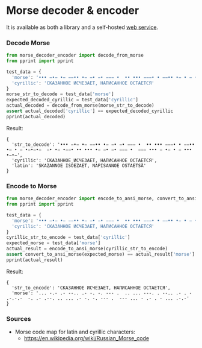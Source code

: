 # Morse decoder & encoder

It is available as both a library and a self-hosted [web service](https://github.com/kirisakow/api-py).

### Decode Morse
```py
from morse_decoder_encoder import decode_from_morse
from pprint import pprint

test_data = {
  'morse': '••• −•− •− −−•• •− −• −• −−− •  •• ••• −−−• • −−•• •− • − •−•−•−  −• •− •−−• •• ••• •− −• −• −−− •  −−− ••• − •− • − ••• •−•−',
  'cyrillic': 'СКАЗАННОЕ ИСЧЕЗАЕТ, НАПИСАННОЕ ОСТАЕТСЯ'
}
morse_str_to_decode = test_data['morse']
expected_decoded_cyrillic = test_data['cyrillic']
actual_decoded = decode_from_morse(morse_str_to_decode)
assert actual_decoded['cyrillic'] == expected_decoded_cyrillic
pprint(actual_decoded)
```
Result:
```
{
  'str_to_decode': '••• −•− •− −−•• •− −• −• −−− •  •• ••• −−−• • −−•• •− • − •−•−•−  −• •− •−−• •• ••• •− −• −• −−− •  −−− ••• − •− • − ••• •−•−',
  'cyrillic': 'СКАЗАННОЕ ИСЧЕЗАЕТ, НАПИСАННОЕ ОСТАЕТСЯ',
  'latin': 'SKAZANNOE ISÖEZAET, NAPISANNOE OSTAETSÄ'
}
```
### Encode to Morse
```py
from morse_decoder_encoder import encode_to_ansi_morse, convert_to_ansi_morse
from pprint import pprint

test_data = {
  'morse': '••• −•− •− −−•• •− −• −• −−− •  •• ••• −−−• • −−•• •− • − •−•−•−  −• •− •−−• •• ••• •− −• −• −−− •  −−− ••• − •− • − ••• •−•−',
  'cyrillic': 'СКАЗАННОЕ ИСЧЕЗАЕТ, НАПИСАННОЕ ОСТАЕТСЯ'
}
cyrillic_str_to_encode = test_data['cyrillic']
expected_morse = test_data['morse']
actual_result = encode_to_ansi_morse(cyrillic_str_to_encode)
assert convert_to_ansi_morse(expected_morse) == actual_result['morse']
pprint(actual_result)
```
Result:
```
{
  'str_to_encode': 'СКАЗАННОЕ ИСЧЕЗАЕТ, НАПИСАННОЕ ОСТАЕТСЯ',
  'morse': '... -.- .- --.. .- -. -. --- .  .. ... ---. . --.. .- . - .-.-.-  -. .- .--. .. ... .- -. -. --- .  --- ... - .- . - ... .-.-'
}
```

### Sources

* Morse code map for latin and cyrillic characters:
  * https://en.wikipedia.org/wiki/Russian_Morse_code

